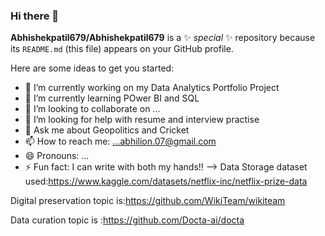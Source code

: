 ### Hi there 👋


**Abhishekpatil679/Abhishekpatil679** is a ✨ _special_ ✨ repository because its `README.md` (this file) appears on your GitHub profile.

Here are some ideas to get you started:

- 🔭 I’m currently working on my Data Analytics Portfolio Project
- 🌱 I’m currently learning POwer BI and SQL
- 👯 I’m looking to collaborate on ...
- 🤔 I’m looking for help with resume and interview practise
- 💬 Ask me about Geopolitics and Cricket
- 📫 How to reach me: ...abhilion.07@gmail.com
- 😄 Pronouns: ...
- ⚡ Fun fact: I can write with both my hands!!
-->
 Data Storage dataset used:https://www.kaggle.com/datasets/netflix-inc/netflix-prize-data

Digital preservation topic is:https://github.com/WikiTeam/wikiteam

Data curation topic is :https://github.com/Docta-ai/docta
